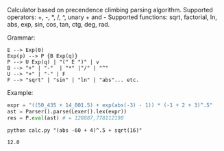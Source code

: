 Calculator based on precendence climbing parsing algorithm.
Supported operators: +, -, *, /, ^, unary + and -
Supported functions: sqrt, factorial, ln, abs, exp, sin, cos, tan, ctg, deg, rad.

Grammar:
```
E --> Exp(0) 
Exp(p) --> P {B Exp(q)} 
P --> U Exp(q) | "(" E ")" | v
B --> "+" | "-"  | "*" |"/" | "^"
U --> "+" | "-" | F
F --> "sqrt" | "sin" | "ln" | "abs"... etc.
```
Example:
```python
expr = "((50_435 + 14_001.5) + exp(abs(-3) - 1)) * (-1 + 2 + 3)^.5"
ast = Parser().parse(Lexer().lex(expr))
res = P.eval(ast) # = 128887,778112198
```
```
python calc.py "(abs -60 + 4)^.5 + sqrt(16)"

12.0
```